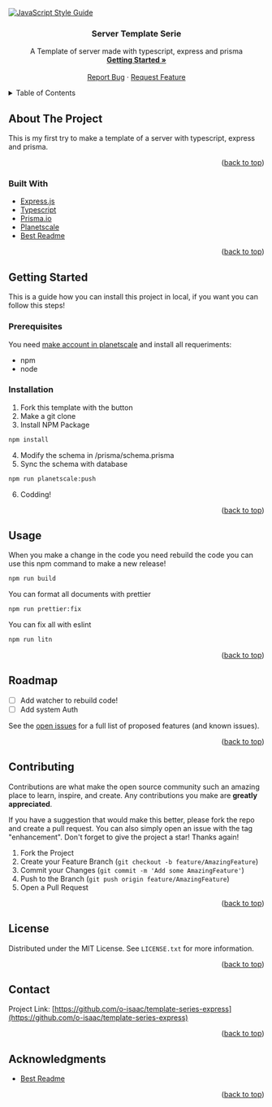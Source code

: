 <div id="top"></div>

[![JavaScript Style Guide](https://cdn.rawgit.com/standard/standard/master/badge.svg)](https://github.com/standard/standard)

<!-- Project Home -->
<div align="center">
  <h3 align="center">Server Template Serie</h3>
  <p align="center">
      A Template of server made with typescript, express and prisma
      <br />
      <a href="https://github.com/o-isaac/template-series-express#getting-started"><strong>Getting Started »</strong></a>
      <br />
      <br />
      <a href="https://github.com/o-isaac/template-series-express/issues">Report Bug</a>
      ·
      <a href="https://github.com/o-isaac/template-series-express/issues">Request Feature</a>

  </p>
</div>

<!-- Table of contents -->
<details>
  <summary>Table of Contents</summary>
  <ol>
    <li>
      <a href="#about-the-project">About The Project</a>
      <ul>
        <li><a href="#built-with">Built With</a></li>
      </ul>
    </li>
    <li>
      <a href="#getting-started">Getting Started</a>
      <ul>
        <li><a href="#prerequisites">Prerequisites</a></li>
        <li><a href="#installation">Installation</a></li>
      </ul>
    </li>
    <li><a href="#usage">Usage</a></li>
    <li><a href="#roadmap">Roadmap</a></li>
    <li><a href="#contributing">Contributing</a></li>
    <li><a href="#license">License</a></li>
    <li><a href="#contact">Contact</a></li>
    <li><a href="#acknowledgments">Acknowledgments</a></li>
  </ol>
</details>

<!-- About the project -->

## About The Project

This is my first try to make a template of a server with typescript, express and prisma.

<p align="right">(<a href="#top">back to top</a>)</p>

### Built With

- [Express.js](http://expressjs.com/)
- [Typescript](https://www.typescriptlang.org/)
- [Prisma.io](https://www.prisma.io/)
- [Planetscale](https://planetscale.com/)
- [Best Readme](https://github.com/othneildrew/Best-README-Template)

<p align="right">(<a href="#top">back to top</a>)</p>

<!-- GETTING STARTED -->

## Getting Started

This is a guide how you can install this project in local, if you want you can
follow this steps!

### Prerequisites

You need [make account in planetscale](https://auth.planetscale.com/sign-up) and install all requeriments:

- npm
- node

### Installation

1. Fork this template with the button
2. Make a git clone
3. Install NPM Package

```sh
npm install
```

4. Modify the schema in /prisma/schema.prisma
5. Sync the schema with database

```sh
npm run planetscale:push
```

6. Codding!

<p align="right">(<a href="#top">back to top</a>)</p>

<!-- USAGE EXAMPLES -->

## Usage

When you make a change in the code you need rebuild the code
you can use this npm command to make a new release!

```sh
npm run build
```

You can format all documents with prettier

```sh
npm run prettier:fix
```

You can fix all with eslint

```sh
npm run litn
```

<p align="right">(<a href="#top">back to top</a>)</p>

<!-- ROADMAP -->

## Roadmap

- [ ] Add watcher to rebuild code!
- [ ] Add system Auth

See the [open issues](https://github.com/o-isaac/template-series-express/issues) for a full list of proposed features (and known issues).

<p align="right">(<a href="#top">back to top</a>)</p>

<!-- CONTRIBUTING -->

## Contributing

Contributions are what make the open source community such an amazing place to learn, inspire, and create. Any contributions you make are **greatly appreciated**.

If you have a suggestion that would make this better, please fork the repo and create a pull request. You can also simply open an issue with the tag "enhancement".
Don't forget to give the project a star! Thanks again!

1. Fork the Project
2. Create your Feature Branch (`git checkout -b feature/AmazingFeature`)
3. Commit your Changes (`git commit -m 'Add some AmazingFeature'`)
4. Push to the Branch (`git push origin feature/AmazingFeature`)
5. Open a Pull Request

<p align="right">(<a href="#top">back to top</a>)</p>

<!-- LICENSE -->

## License

Distributed under the MIT License. See `LICENSE.txt` for more information.

<p align="right">(<a href="#top">back to top</a>)</p>

<!-- CONTACT -->

## Contact

Project Link: [https://github.com/o-isaac/template-series-express](https://github.com/o-isaac/template-series-express)

<p align="right">(<a href="#top">back to top</a>)</p>

<!-- ACKNOWLEDGMENTS -->

## Acknowledgments

- [Best Readme](https://github.com/othneildrew/Best-README-Template)

<p align="right">(<a href="#top">back to top</a>)</p>
